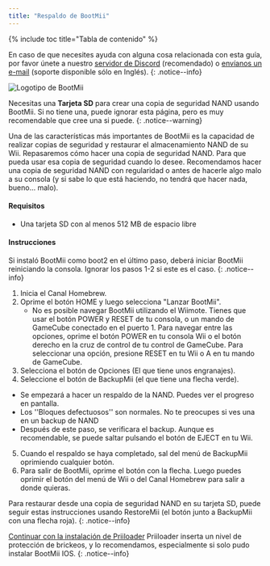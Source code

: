 ```yaml
---
title: "Respaldo de BootMii"
---
```


{% include toc title="Tabla de contenido" %}

En caso de que necesites ayuda con alguna cosa relacionada con esta guía, por favor únete a nuestro [servidor de Discord](https://discord.gg/b4Y7jfD) (recomendado) o [envíanos un e-mail](mailto:support@riiconnect24.net) (soporte disponible sólo en Inglés).
{: .notice--info}

![Logotipo de BootMii](/images/bootmii.png)

Necesitas una **Tarjeta SD** para crear una copia de seguridad NAND usando BootMii. Si no tiene una, puede ignorar esta página, pero es muy recomendable que cree una si puede.
{: .notice--warning}

Una de las características más importantes de BootMii es la capacidad de realizar copias de seguridad y restaurar el almacenamiento NAND de su Wii. Repasaremos cómo hacer una copia de seguridad NAND. Para que pueda usar esa copia de seguridad cuando lo desee. Recomendamos hacer una copia de seguridad NAND con regularidad o antes de hacerle algo malo a su consola (y si sabe lo que está haciendo, no tendrá que hacer nada, bueno... malo).

#### Requisitos
* Una tarjeta SD con al menos 512 MB de espacio libre

#### Instrucciones
Si instaló BootMii como boot2 en el último paso, deberá iniciar BootMii reiniciando la consola. Ignorar los pasos 1-2 si este es el caso.
{: .notice--info}
1. Inicia el Canal Homebrew.
2. Oprime el botón HOME y luego selecciona "Lanzar BootMii".
   - No es posible navegar BootMii utilizando el Wiimote. Tienes que usar el botón POWER y RESET de tu consola, o un mando de GameCube conectado en el puerto 1. Para navegar entre las opciones, oprime el botón POWER en tu consola Wii o el botón derecho en la cruz de control de tu control de GameCube. Para seleccionar una opción, presione RESET en tu Wii o A en tu mando de GameCube.
3. Selecciona el botón de Opciones (El que tiene unos engranajes).
4. Seleccione el botón de BackupMii (el que tiene una flecha verde).
- Se empezará a hacer un respaldo de la NAND. Puedes ver el progreso en pantalla.
- Los ''Bloques defectuosos'' son normales. No te preocupes si ves una en un backup de NAND
- Después de este paso, se verificara el backup. Aunque es recomendable, se puede saltar pulsando el botón de EJECT en tu Wii.
5. Cuando el respaldo se haya completado, sal del menú de BackupMii oprimiendo cualquier botón.
6. Para salir de BootMii, oprime el botón con la flecha. Luego puedes oprimir el botón del menú de Wii o del Canal Homebrew para salir a donde quieras.

Para restaurar desde una copia de seguridad NAND en su tarjeta SD, puede seguir estas instrucciones usando RestoreMii (el botón junto a BackupMii con una flecha roja).
{: .notice--info}

[Continuar con la instalación de Priiloader](priiloader) Priiloader inserta un nivel de protección de brickeos, y lo recomendamos, especialmente si solo pudo instalar BootMii IOS.
{: .notice--info}
